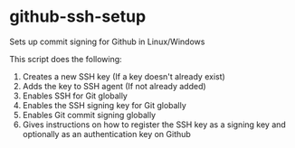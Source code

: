 # github-ssh-setup

Sets up commit signing for Github in Linux/Windows

This script does the following:

1. Creates a new SSH key (If a key doesn't already exist)
2. Adds the key to SSH agent (If not already added)
3. Enables SSH for Git globally
4. Enables the SSH signing key for Git globally
5. Enables Git commit signing globally
6. Gives instructions on how to register the SSH key as a signing key and optionally as an authentication key on Github
